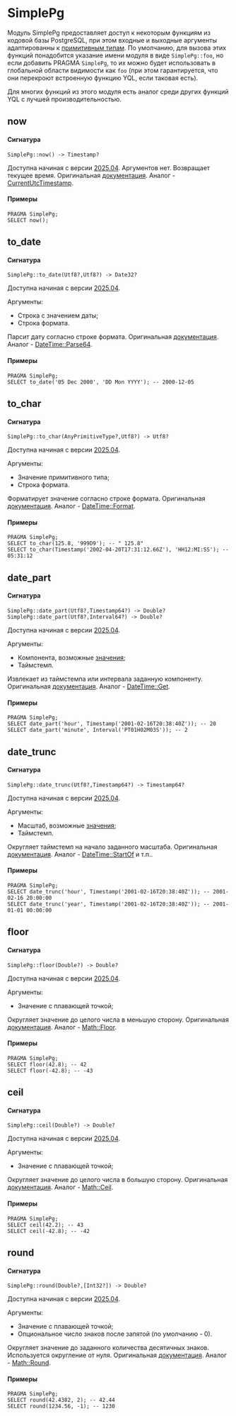 # SimplePg

Модуль SimplePg предоставляет доступ к некоторым функциям из кодовой базы PostgreSQL, при этом входные и выходные аргументы адаптированны к [примитивным типам](../../types/primitive.md).
По умолчанию, для вызова этих функций понадобится указание имени модуля в виде `SimplePg::foo`, но если добавить PRAGMA `SimplePg`, то их можно будет использовать в глобальной области видимости как `foo` (при этом гарантируется, что они перекроют встроенную функцию YQL, если таковая есть).

Для многих функций из этого модуля есть аналог среди других функций YQL с лучшей производительностью.

## now

#### Сигнатура

```yql
SimplePg::now() -> Timestamp?
```

Доступна начиная с версии [2025.04](../../changelog/2025.04.md#simple-pg-module).
Аргументов нет.
Возвращает текущее время.
Оригинальная [документация](https://www.postgresql.org/docs/16/functions-datetime.html).
Аналог - [CurrentUtcTimestamp](../../builtins/basic.md#current-utc).

#### Примеры

```yql
PRAGMA SimplePg;
SELECT now();
```

## to_date

#### Сигнатура

```yql
SimplePg::to_date(Utf8?,Utf8?) -> Date32?
```

Доступна начиная с версии [2025.04](../../changelog/2025.04.md#simple-pg-module).

Аргументы:
* Строка с значением даты;
* Строка формата.

Парсит дату согласно строке формата.
Оригинальная [документация](https://www.postgresql.org/docs/16/functions-formatting.html).
Аналог - [DateTime::Parse64](datetime.md#parse).

#### Примеры

```yql
PRAGMA SimplePg;
SELECT to_date('05 Dec 2000', 'DD Mon YYYY'); -- 2000-12-05
```

## to_char

#### Сигнатура

```yql
SimplePg::to_char(AnyPrimitiveType?,Utf8?) -> Utf8?
```

Доступна начиная с версии [2025.04](../../changelog/2025.04.md#simple-pg-module).

Аргументы:
* Значение примитивного типа;
* Строка формата.

Форматирует значение согласно строке формата.
Оригинальная [документация](https://www.postgresql.org/docs/16/functions-formatting.html).
Аналог - [DateTime::Format](datetime.md#format).

#### Примеры

```yql
PRAGMA SimplePg;
SELECT to_char(125.8, '999D9'); -- " 125.8"
SELECT to_char(Timestamp('2002-04-20T17:31:12.66Z'), 'HH12:MI:SS'); -- 05:31:12
```

## date_part

#### Сигнатура

```yql
SimplePg::date_part(Utf8?,Timestamp64?) -> Double?
SimplePg::date_part(Utf8?,Interval64?) -> Double?
```

Доступна начиная с версии [2025.04](../../changelog/2025.04.md#simple-pg-module).

Аргументы:
* Компонента, возможные [значения](https://www.postgresql.org/docs/16/functions-datetime.html#FUNCTIONS-DATETIME-EXTRACT);
* Таймстемп.

Извлекает из таймстемпа или интервала заданную компоненту.
Оригинальная [документация](https://www.postgresql.org/docs/16/functions-datetime.html).
Аналог - [DateTime::Get](datetime.md#get).

#### Примеры

```yql
PRAGMA SimplePg;
SELECT date_part('hour', Timestamp('2001-02-16T20:38:40Z')); -- 20
SELECT date_part('minute', Interval('PT01H02M03S')); -- 2
```

## date_trunc

#### Сигнатура

```yql
SimplePg::date_trunc(Utf8?,Timestamp64?) -> Timestamp64?
```

Доступна начиная с версии [2025.04](../../changelog/2025.04.md#simple-pg-module).

Аргументы:
* Масштаб, возможные [значения](https://www.postgresql.org/docs/16/functions-datetime.html#FUNCTIONS-DATETIME-TRUNC);
* Таймстемп.

Округляет таймстемп на начало заданного масштаба.
Оригинальная [документация](https://www.postgresql.org/docs/16/functions-datetime.html).
Аналог - [DateTime::StartOf](datetime.md#startof) и т.п..

#### Примеры

```yql
PRAGMA SimplePg;
SELECT date_trunc('hour', Timestamp('2001-02-16T20:38:40Z')); -- 2001-02-16 20:00:00
SELECT date_trunc('year', Timestamp('2001-02-16T20:38:40Z')); -- 2001-01-01 00:00:00
```

## floor

#### Сигнатура

```yql
SimplePg::floor(Double?) -> Double?
```

Доступна начиная с версии [2025.04](../../changelog/2025.04.md#simple-pg-module).

Аргументы:
* Значение с плавающей точкой;

Округляет значение до целого числа в меньшую сторону.
Оригинальная [документация](https://www.postgresql.org/docs/16/functions-math.html).
Аналог - [Math::Floor](math.md).

#### Примеры

```yql
PRAGMA SimplePg;
SELECT floor(42.8); -- 42
SELECT floor(-42.8); -- -43
```

## ceil

#### Сигнатура

```yql
SimplePg::ceil(Double?) -> Double?
```

Доступна начиная с версии [2025.04](../../changelog/2025.04.md#simple-pg-module).

Аргументы:
* Значение с плавающей точкой;

Округляет значение до целого числа в большую сторону.
Оригинальная [документация](https://www.postgresql.org/docs/16/functions-math.html).
Аналог - [Math::Ceil](math.md).

#### Примеры

```yql
PRAGMA SimplePg;
SELECT ceil(42.2); -- 43
SELECT ceil(-42.8); -- -42
```

## round

#### Сигнатура

```yql
SimplePg::round(Double?,[Int32?]) -> Double?
```

Доступна начиная с версии [2025.04](../../changelog/2025.04.md#simple-pg-module).

Аргументы:
* Значение с плавающей точкой;
* Опциональное число знаков после запятой (по умолчанию - 0).

Округляет значение до заданного количества десятичных знаков. Используется округление от нуля.
Оригинальная [документация](https://www.postgresql.org/docs/16/functions-math.html).
Аналог - [Math::Round](math.md).

#### Примеры

```yql
PRAGMA SimplePg;
SELECT round(42.4382, 2); -- 42.44
SELECT round(1234.56, -1); -- 1230
```
